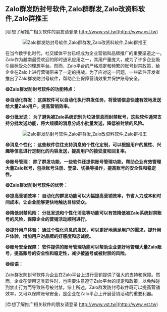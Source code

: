 ## **Zalo群发防封号软件,Zalo群群发,Zalo改资料软件,Zalo群推王**

[😍想了解推广相关软件的朋友请登录 http://www.vst.tw](http://www.vst.tw)

 <center><img src="https://vst.tw/MP4/tuiguang/png/8.png" alt="Zalo群发防封号软件,Zalo群群发,Zalo改资料软件,Zalo群推王"></center>

在当今数字化时代，社交媒体平台已经成为企业营销和品牌推广的重要渠道之一。Zalo作为越南最受欢迎的即时通讯应用之一，其用户量庞大，成为了许多企业吸引目标受众的理想平台。然而，Zalo平台的严格规定和频繁的账号封禁政策，给企业在Zalo上进行营销带来了一定的挑战。为了应对这一问题，一些软件开发者推出了Zalo群发防封号软件，帮助企业保障营销效果并保护账号安全。

**😄Zalo群发防封号软件的功能特点：**

**😄自动化群发： 这类软件可以自动化执行群发任务，将营销信息快速有效地发送给大量Zalo用户，提高营销效率。**

**😄分批发送： 为了避免被Zalo系统识别为垃圾信息而封禁账号，这些软件通常支持分批发送功能，将大规模的消息分成小批量发送，降低被封禁的风险。**

 <center><img src="https://vst.tw/MP4/tuiguang/png/5.png" alt="Zalo群发防封号软件,Zalo群群发,Zalo改资料软件,Zalo群推王"></center>

**😄消息个性化： 这些软件往往支持消息的个性化定制，可以根据用户的属性、兴趣等信息进行定制化的内容发送，提高用户的接受度和回复率。**

**😄账号管理： 除了群发功能，一些软件还提供账号管理功能，帮助企业有效管理大量Zalo账号，包括账号注册、登录、切换等操作，提高账号的安全性和稳定性。**

**😄Zalo群发防封号软件的优势：**

**😄提高营销效率： 自动化的群发功能可以大幅提高营销效率，节省人力成本和时间成本，让企业能够更快地触达目标受众。**

**😄降低封禁风险： 分批发送和个性化消息等功能可以有效降低被Zalo系统封禁账号的风险，保障企业的营销活动顺利进行。**

**😄提升用户体验： 通过个性化消息的发送，可以更好地满足用户的需求，提升用户体验，增加用户对品牌的好感度和忠诚度。**

**😄账号安全保障： 软件提供的账号管理功能可以帮助企业更好地管理大量Zalo账号，提高账号的安全性和稳定性，减少被盗号或被封禁的风险。**

**😄结语：**

Zalo群发防封号软件为企业在Zalo平台上进行营销提供了强大的支持和保障。然而，企业在使用这类软件时，也需要注意遵守Zalo平台的规定和政策，以免触碰到禁止行为而导致账号被封禁。综上所述，Zalo群发防封号软件既可以提高营销效率，又可以保障账号安全，是企业在Zalo平台上开展营销活动的重要利器。

[😍想了解推广相关软件的朋友请登录 http://www.vst.tw](http://www.vst.tw)



